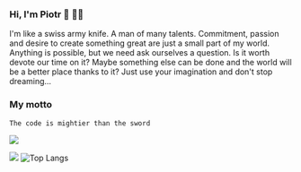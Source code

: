 ### Hi, I'm Piotr 👋 👨‍💻

I'm like a swiss army knife. A man of many talents. Commitment, passion and desire to create something great are just a small part of my world. Anything is possible, but we need ask ourselves a question. Is it worth devote our time on it? Maybe something else can be done and the world will be a better place thanks to it? Just use your imagination and don't stop dreaming...

### My motto
`The code is mightier than the sword`

![](http://github-profile-summary-cards.vercel.app/api/cards/profile-details?username=k3nsei&theme=dark)

![](https://github-readme-stats.vercel.app/api?username=k3nsei&show_icons=true&count_private=true&hide_title=true&hide_rank=true&theme=dark) ![Top Langs](https://github-readme-stats.vercel.app/api/top-langs/?username=k3nsei&layout=compact&theme=dark)

<!--
**k3nsei/k3nsei** is a ✨ _special_ ✨ repository because its `README.md` (this file) appears on your GitHub profile.

Here are some ideas to get you started:

- 🔭 I’m currently working on ...
- 🌱 I’m currently learning ...
- 👯 I’m looking to collaborate on ...
- 🤔 I’m looking for help with ...
- 💬 Ask me about ...
- 📫 How to reach me: ...
- 😄 Pronouns: ...
- ⚡ Fun fact: ...
-->
